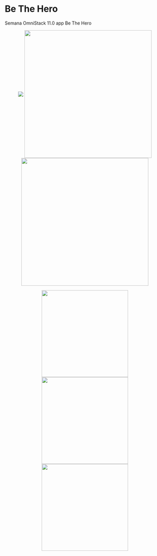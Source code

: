 # Be The Hero
Semana OmniStack 11.0 app Be The Hero

 
<p align="center">    
  <img align="center"
    src="https://user-images.githubusercontent.com/24916872/77959620-43c34200-72ad-11ea-8f03-dfab08004e7d.png">  
  <img align="center" width="400"
    src="https://user-images.githubusercontent.com/24916872/77959704-6c4b3c00-72ad-11ea-869e-be0216ee6a51.png">
  <img align="center" width="400"
    src="https://user-images.githubusercontent.com/24916872/77959737-7e2cdf00-72ad-11ea-8da6-888401a2b9ed.png">
</p>
 
<p align="center">
  <img align="center" width="272"
    src="https://user-images.githubusercontent.com/24916872/77961438-2fcd0f80-72b0-11ea-8b14-52faa0f4388c.png">
  <img align="center" width="272"
    src="https://user-images.githubusercontent.com/24916872/77959866-b3393180-72ad-11ea-8716-2a0f319b7a6b.png">
  <img align="center" width="272"
    src="https://user-images.githubusercontent.com/24916872/77959924-c9df8880-72ad-11ea-86e9-c69693fadb67.png">
</p>
